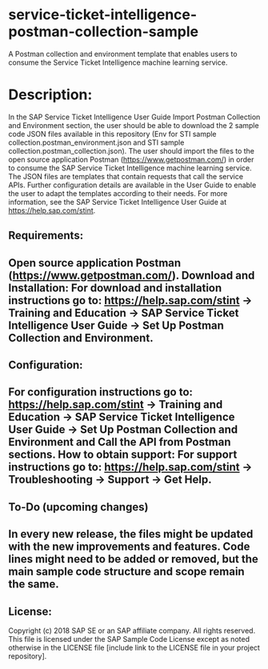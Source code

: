 # service-ticket-intelligence-postman-collection-sample
A Postman collection and environment template that enables users to consume the Service Ticket Intelligence machine learning service.

Description:
====================
In the SAP Service Ticket Intelligence User Guide Import Postman Collection and Environment section, the user should be able to download the 2 sample code JSON files available in this repository (Env for STI sample collection.postman_environment.json and STI sample collection.postman_collection.json). The user should import the files to the open source application Postman (https://www.getpostman.com/) in order to consume the SAP Service Ticket Intelligence machine learning service. The JSON files are templates that contain requests that call the service APIs. Further configuration details are available in the User Guide to enable the user to adapt the templates according to their needs. For more information, see the SAP Service Ticket Intelligence User Guide at https://help.sap.com/stint. 

Requirements:
---------------------
Open source application Postman (https://www.getpostman.com/).
Download and Installation:
For download and installation instructions go to: https://help.sap.com/stint -> Training and Education -> SAP Service Ticket Intelligence User Guide -> Set Up Postman Collection and Environment.
---------------------
Configuration:
---------------------
For configuration instructions go to: https://help.sap.com/stint -> Training and Education -> SAP Service Ticket Intelligence User Guide -> Set Up Postman Collection and Environment and Call the API from Postman sections.
How to obtain support:
For support instructions go to: https://help.sap.com/stint -> Troubleshooting -> Support -> Get Help.
---------------------
To-Do (upcoming changes)
---------------------
In every new release, the files might be updated with the new improvements and features. Code lines might need to be added or removed, but the main sample code structure and scope remain the same. 
---------------------
License:
---------------------
Copyright (c) 2018 SAP SE or an SAP affiliate company. All rights reserved.
This file is licensed under the SAP Sample Code License except as noted otherwise in the LICENSE file [include link to the LICENSE file in your project repository].
